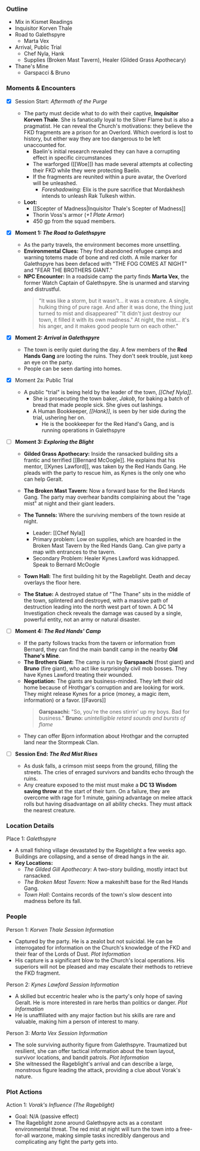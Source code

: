 ### Outline
- Mix in Kismet Readings
- Inquisitor Korven Thale
- Road to Galethspyre
	- Marta Vex
- Arrival, Public Trial
	- Chef Nyla, Hank
	- Supplies (Broken Mast Tavern), Healer (Gilded Grass Apothecary)
- Thane's Mine
	- Garspacci & Bruno

### Moments & Encounters

- [x] Session Start: _Aftermath of the Purge_
	- The party must decide what to do with their captive, **Inquisitor Korven Thale**. She is fanatically loyal to the Silver Flame but is also a pragmatist. He can reveal the Church's motivations: they believe the FKD fragments are a prison for an Overlord. Which overlord is lost to history, but either way they are too dangerous to be left unaccounted for.
		- Baelin's initial research revealed they can have a corrupting effect in specific circumstances
		- The warforged ([[Woe]]) has made several attempts at collecting their FKD while they were protecting Baelin.
		- If the fragments are reunited within a pure avatar, the Overlord will be unleashed.
			- *Foreshadowing:* Elix is the pure sacrifice that Mordakhesh intends to unleash Rak Tulkesh within.
	- **Loot:**
		- [[Scepter of Madness|Inquisitor Thale's Scepter of Madness]]
		- Thorin Voss's armor (*+1 Plate Armor*)
		- 450 gp from the squad members.

- [x] **Moment 1: _The Road to Galethspyre_**
	- As the party travels, the environment becomes more unsettling.
	- **Environmental Clues:** They find abandoned refugee camps and warning totems made of bone and red cloth. A mile marker for Galethspyre has been defaced with "THE FOG COMES AT NIGHT" and "FEAR THE BROTHERS GIANT."
	- **NPC Encounter:** In a roadside camp the party finds **Marta Vex**, the former Watch Captain of Galethspyre. She is unarmed and starving and distrustful.
		> "It was like a storm, but it wasn't... it was a creature. A single, hulking thing of pure rage. And after it was done, the thing just turned to mist and disappeared"
		> "It didn't just destroy our town, it filled it with its own madness."
		> At night, the mist... it's his anger, and it makes good people turn on each other."

- [x] **Moment 2: _Arrival in Galethspyre_**
	- The town is eerily quiet during the day. A few members of the **Red Hands Gang** are looting the ruins. They don't seek trouble, just keep an eye on the party.
	- People can be seen darting into homes.

- [x] Moment 2a: Public Trial
	- A public "trial" is being held by the leader of the town, *[[Chef Nyla]]*. 
		- She is prosecuting the town baker, *Jakob*, for baking a batch of bread that made people sick. She gives out lashings.
		- A Human Bookkeeper, *[[Hank]]*, is seen by her side during the trial, ushering her on.
			- He is the bookkeeper for the Red Hand's Gang, and is running operations in Galethspyre
	
- [ ] **Moment 3: _Exploring the Blight_**
	- **Gilded Grass Apothecary:** Inside the ransacked building sits a frantic and terrified [[Bernard McOogle]]. He explains that his mentor, [[Kynes Lawford]], was taken by the Red Hands Gang. He pleads with the party to rescue him, as Kynes is the only one who can help Geralt.

	- **The Broken Mast Tavern:** Now a forward base for the Red Hands Gang. The party may overhear bandits complaining about the "rage mist" at night and their giant leaders.

	- **The Tunnels:** Where the surviving members of the town reside at night.
		- Leader: [[Chef Nyla]]
		- Primary problem: Low on supplies, which are hoarded in the Broken Mast Tavern by the Red Hands Gang. Can give party a map with entrances to the tavern.
		- Secondary Problem: Healer Kynes Lawford was kidnapped. Speak to Bernard McOogle

	- **Town Hall:** The first building hit by the Rageblight. Death and decay overlays the floor here.
	- **The Statue:** A destroyed statue of "The Thane" sits in the middle of the town, splintered and destroyed, with a massive path of destruction leading into the north west part of town. A DC 14 Investigation check reveals the damage was caused by a single, powerful entity, not an army or natural disaster.

- [ ] **Moment 4: _The Red Hands' Camp_**
	- If the party follows tracks from the tavern or information from Bernard, they can find the main bandit camp in the nearby **Old Thane's Mine**.
	- **The Brothers Giant:** The camp is run by **Garspaachi** (frost giant) and **Bruno** (fire giant), who act like surprisingly civil mob bosses. They have Kynes Lawford treating their wounded.
	- **Negotiation:** The giants are business-minded. They left their old home because of Hrothgar's corruption and are looking for work. They might release Kynes for a price (money, a magic item, information) or a favor. [[Favors]]
		> **Garspaachi:** 
		> "So, you're the ones stirrin' up my boys. Bad for business."
		> **Bruno:** *unintelligible retard sounds and bursts of flame*
	- They can offer Bjorn information about Hrothgar and the corrupted land near the Stormpeak Clan.

- [ ] **Session End: _The Red Mist Rises_**
	- As dusk falls, a crimson mist seeps from the ground, filling the streets. The cries of enraged survivors and bandits echo through the ruins.
	- Any creature exposed to the mist must make a **DC 13 Wisdom saving throw** at the start of their turn. On a failure, they are overcome with rage for 1 minute, gaining advantage on melee attack rolls but having disadvantage on all ability checks. They must attack the nearest creature.

### Location Details

Place 1: _Galethspyre_
- A small fishing village devastated by the Rageblight a few weeks ago. Buildings are collapsing, and a sense of dread hangs in the air.
- **Key Locations:**
	- *The Gilded Gill Apothecary:* A two-story building, mostly intact but ransacked. 
	- *The Broken Mast Tavern:* Now a makeshift base for the Red Hands Gang.
	- *Town Hall:* Contains records of the town's slow descent into madness before its fall.

### People

Person 1: *Korven Thale*
*Session Information*
- Captured by the party. He is a zealot but not suicidal. He can be interrogated for information on the Church's knowledge of the FKD and their fear of the Lords of Dust.
*Plot Information*
- His capture is a significant blow to the Church's local operations. His superiors will not be pleased and may escalate their methods to retrieve the FKD fragment.

Person 2: *Kynes Lawford*
*Session Information*
- A skilled but eccentric healer who is the party's only hope of saving Geralt. He is more interested in rare herbs than politics or danger.
*Plot Information*
- He is unaffiliated with any major faction but his skills are rare and valuable, making him a person of interest to many.

Person 3: *Marta Vex*
*Session Information*
- The sole surviving authority figure from Galethspyre. Traumatized but resilient, she can offer tactical information about the town layout, survivor locations, and bandit patrols.
*Plot Information*
- She witnessed the Rageblight's arrival and can describe a large, monstrous figure leading the attack, providing a clue about Vorak's nature.

### Plot Actions

Action 1: *Vorak's Influence (The Rageblight)*
- Goal: N/A (passive effect)
- The Rageblight zone around Galethspyre acts as a constant environmental threat. The red mist at night will turn the town into a free-for-all warzone, making simple tasks incredibly dangerous and complicating any fight the party gets into.